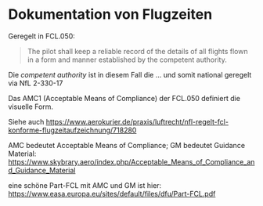 # Dokumentation von Flugzeiten

Geregelt in FCL.050:
> The pilot shall keep a reliable record of the details of all flights
flown in a form and manner established by the competent authority.

Die _competent authority_ ist in diesem Fall die … und somit national geregelt via NfL 2-330-17

Das AMC1 (Acceptable Means of Compliance) der FCL.050 definiert die visuelle Form.

Siehe auch https://www.aerokurier.de/praxis/luftrecht/nfl-regelt-fcl-konforme-flugzeitaufzeichnung/718280

AMC bedeutet Acceptable Means of Compliance; GM bedeutet Guidance Material: https://www.skybrary.aero/index.php/Acceptable_Means_of_Compliance_and_Guidance_Material

eine schöne Part-FCL mit AMC und GM ist hier: https://www.easa.europa.eu/sites/default/files/dfu/Part-FCL.pdf